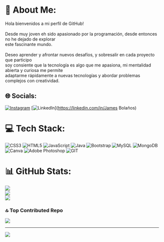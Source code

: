 # 💫 About Me:
Hola bienvenidos a mi perfil de GitHub!<br><br>Desde muy joven eh sido apasionado por la programación, desde entonces no he dejado de explorar<br>este fascinante mundo.<br><br>Deseo aprender y afrontar nuevos desafíos, y sobresalir en cada proyecto que participo<br>soy consiente que la tecnología es algo que me apasiona, mi mentalidad abierta y curiosa me permite<br>adaptarme rápidamente a nuevas tecnologías y abordar problemas complejos con creatividad. 


## 🌐 Socials:
[![Instagram](https://img.shields.io/badge/Instagram-%23E4405F.svg?logo=Instagram&logoColor=white)](https://instagram.com/james_.2067) [![LinkedIn](https://img.shields.io/badge/LinkedIn-%230077B5.svg?logo=linkedin&logoColor=white)](https://linkedin.com/in/James Bolaños) 

# 💻 Tech Stack:
![CSS3](https://img.shields.io/badge/css3-%231572B6.svg?style=for-the-badge&logo=css3&logoColor=white) ![HTML5](https://img.shields.io/badge/html5-%23E34F26.svg?style=for-the-badge&logo=html5&logoColor=white) ![JavaScript](https://img.shields.io/badge/javascript-%23323330.svg?style=for-the-badge&logo=javascript&logoColor=%23F7DF1E) ![Java](https://img.shields.io/badge/java-%23ED8B00.svg?style=for-the-badge&logo=java&logoColor=white) ![Bootstrap](https://img.shields.io/badge/bootstrap-%23563D7C.svg?style=for-the-badge&logo=bootstrap&logoColor=white) ![MySQL](https://img.shields.io/badge/mysql-%2300f.svg?style=for-the-badge&logo=mysql&logoColor=white) ![MongoDB](https://img.shields.io/badge/MongoDB-%234ea94b.svg?style=for-the-badge&logo=mongodb&logoColor=white) ![Canva](https://img.shields.io/badge/Canva-%2300C4CC.svg?style=for-the-badge&logo=Canva&logoColor=white) ![Adobe Photoshop](https://img.shields.io/badge/adobephotoshop-%2331A8FF.svg?style=for-the-badge&logo=adobephotoshop&logoColor=white) ![GIT](https://img.shields.io/badge/Git-fc6d26?style=for-the-badge&logo=git&logoColor=white)
# 📊 GitHub Stats:
![](https://github-readme-stats.vercel.app/api?username=James2414&theme=prussian&hide_border=false&include_all_commits=false&count_private=false)<br/>
![](https://github-readme-streak-stats.herokuapp.com/?user=James2414&theme=prussian&hide_border=false)<br/>
![](https://github-readme-stats.vercel.app/api/top-langs/?username=James2414&theme=prussian&hide_border=false&include_all_commits=false&count_private=false&layout=compact)

### 🔝 Top Contributed Repo
![](https://github-contributor-stats.vercel.app/api?username=James2414&limit=5&theme=dark&combine_all_yearly_contributions=true)

---
[![](https://visitcount.itsvg.in/api?id=James2414&icon=0&color=0)](https://visitcount.itsvg.in)

<!-- Proudly created with GPRM ( https://gprm.itsvg.in ) -->

